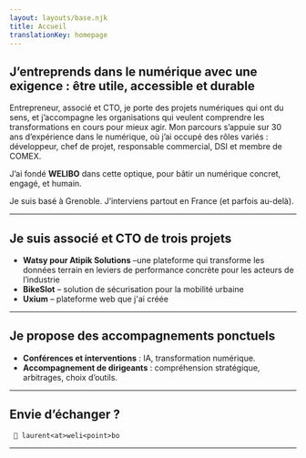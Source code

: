 ```yaml
---
layout: layouts/base.njk
title: Accueil
translationKey: homepage
---
```



## **J’entreprends dans le numérique avec une exigence : être utile, accessible et durable**

Entrepreneur, associé et CTO, je porte des projets numériques qui ont du sens, et j’accompagne les organisations qui veulent comprendre les transformations en cours pour mieux agir.
Mon parcours s’appuie sur 30 ans d’expérience dans le numérique, où j’ai occupé des rôles variés : développeur, chef de projet, responsable commercial, DSI et membre de COMEX.

J’ai fondé **WELIBO** dans cette optique, pour bâtir un numérique concret, engagé, et humain.

Je suis basé à Grenoble. J’interviens partout en France (et parfois au-delà).

---

## Je suis associé et CTO de  trois projets

- **Watsy pour Atipik Solutions** –une plateforme qui transforme les données terrain en leviers de performance concrète pour les acteurs de l’industrie
-  **BikeSlot** – solution de sécurisation pour la mobilité urbaine
- **Uxium** – plateforme web que j'ai créée
---
## Je propose des accompagnements ponctuels

 - **Conférences et interventions** : IA, transformation numérique.
 - **Accompagnement de dirigeants** : compréhension stratégique, arbitrages, choix d’outils.

---

## Envie d’échanger ?

` 📩 laurent<at>weli<point>bo`

---
